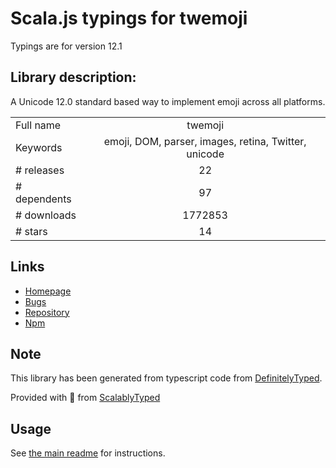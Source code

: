 
# Scala.js typings for twemoji

Typings are for version 12.1

## Library description:
A Unicode 12.0 standard based way to implement emoji across all platforms.

|                    |                 |
| ------------------ | :-------------: |
| Full name          | twemoji |
| Keywords           | emoji, DOM, parser, images, retina, Twitter, unicode |
| # releases         | 22 |
| # dependents       | 97 |
| # downloads        | 1772853 |
| # stars            | 14 |

## Links
- [Homepage](https://github.com/twitter/twemoji)
- [Bugs](https://github.com/twitter/twemoji/issues)
- [Repository](https://github.com/twitter/twemoji)
- [Npm](https://www.npmjs.com/package/twemoji)
    


## Note
This library has been generated from typescript code from [DefinitelyTyped](https://definitelytyped.org).

Provided with :purple_heart: from [ScalablyTyped](https://github.com/oyvindberg/ScalablyTyped)

## Usage
See [the main readme](../../readme.md) for instructions.


